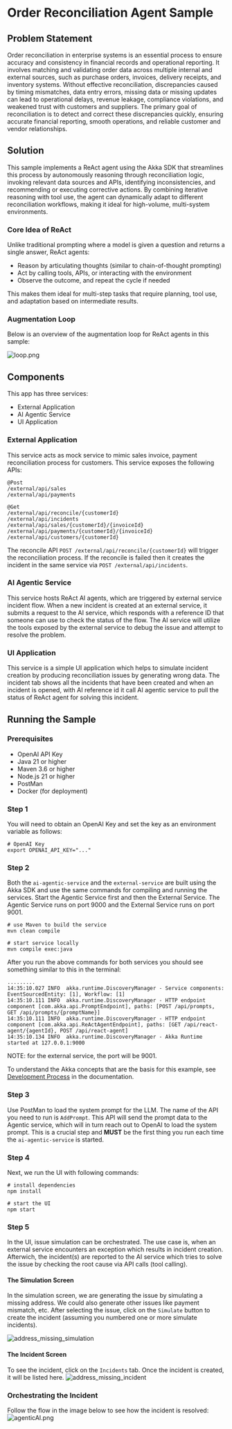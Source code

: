 # Order Reconciliation Agent Sample 

## Problem Statement

Order reconciliation in enterprise systems is an essential process to ensure accuracy and consistency in financial records and operational reporting. It involves matching and validating order data across multiple internal and external sources, such as purchase orders, invoices, delivery receipts, and inventory systems. Without effective reconciliation, discrepancies caused by timing mismatches, data entry errors, missing data or missing updates can lead to operational delays, revenue leakage, compliance violations, and weakened trust with customers and suppliers. The primary goal of reconciliation is to detect and correct these discrepancies quickly, ensuring accurate financial reporting, smooth operations, and reliable customer and vendor relationships.

## Solution

This sample implements a ReAct agent using the Akka SDK that streamlines this process by autonomously reasoning through reconciliation logic, invoking relevant data sources and APIs, identifying inconsistencies, and recommending or executing corrective actions. By combining iterative reasoning with tool use, the agent can dynamically adapt to different reconciliation workflows, making it ideal for high-volume, multi-system environments.

### Core Idea of ReAct

Unlike traditional prompting where a model is given a question and returns a single answer, ReAct agents:

- Reason by articulating thoughts (similar to chain-of-thought prompting)
- Act by calling tools, APIs, or interacting with the environment
- Observe the outcome, and repeat the cycle if needed

This makes them ideal for multi-step tasks that require planning, tool use, and adaptation based on intermediate results.

### Augmentation Loop

Below is an overview of the augmentation loop for ReAct agents in this sample:

![loop.png](loop.png)

## Components

This app has three services:

- External Application
- AI Agentic Service
- UI Application

### External Application

This service acts as mock service to mimic sales invoice, payment reconciliation process for customers. This service exposes the following APIs:

```log
@Post
/external/api/sales
/external/api/payments

@Get
/external/api/reconcile/{customerId}
/external/api/incidents
/external/api/sales/{customerId}/{invoiceId}
/external/api/payments/{customerId}/{invoiceId}
/external/api/customers/{customerId}
```

The reconcile API `POST /external/api/reconcile/{customerId}` will trigger the reconciliation process. If the reconcile is failed then it creates the incident in the same service via `POST /external/api/incidents`.

### AI Agentic Service

This service hosts ReAct AI agents, which are triggered by external service incident flow. When a new incident is created at an external service, it submits a request to the AI service, which responds with a reference ID that someone can use to check the status of the flow. The AI service will utilize the tools exposed by the external service to debug the issue and attempt to resolve the problem.

### UI Application

This service is a simple UI application which helps to simulate incident creation by producing reconciliation issues by generating wrong data. The incident tab shows all the incidents that have been created and when an incident is opened, with AI reference id it call AI agentic service to pull the status of ReAct agent for solving this incident.

## Running the Sample

### Prerequisites

- OpenAI API Key
- Java 21 or higher
- Maven 3.6 or higher
- Node.js 21 or higher
- PostMan
- Docker (for deployment)

### Step 1

You will need to obtain an OpenAI Key and set the key as an environment variable as follows:

```shell
# OpenAI Key
export OPENAI_API_KEY="..."
```

### Step 2

Both the `ai-agentic-service` and the `external-service` are built using the Akka SDK and use the same commands for compiling and running the services. Start the Agentic Service first and then the External Service. The Agentic Service runs on port 9000 and the External Service runs on port 9001.

```shell
# use Maven to build the service
mvn clean compile
```

```shell
# start service locally
mvn compile exec:java
```

After you run the above commands for both services you should see something similar to this in the terminal:

```shell
.........
14:35:10.027 INFO  akka.runtime.DiscoveryManager - Service components: EventSourcedEntity: [1], Workflow: [1]
14:35:10.111 INFO  akka.runtime.DiscoveryManager - HTTP endpoint component [com.akka.api.PromptEndpoint], paths: [POST /api/prompts, GET /api/prompts/{promptName}]
14:35:10.111 INFO  akka.runtime.DiscoveryManager - HTTP endpoint component [com.akka.api.ReActAgentEndpoint], paths: [GET /api/react-agent/{agentId}, POST /api/react-agent]
14:35:10.134 INFO  akka.runtime.DiscoveryManager - Akka Runtime started at 127.0.0.1:9000
```
NOTE: for the external service, the port will be 9001.

To understand the Akka concepts that are the basis for this example, see [Development Process](https://doc.akka.io/concepts/development-process.html) in the documentation.

### Step 3

Use PostMan to load the system prompt for the LLM. The name of the API you need to run is `AddPrompt`. This API will send the prompt data to the Agentic service, which will in turn reach out to OpenAI to load the system prompt. This is a crucial step and **MUST** be the first thing you run each time the `ai-agentic-service` is started.

### Step 4

Next, we run the UI with following commands:

```shell
# install dependencies
npm install
```

```shell
# start the UI
npm start
```

### Step 5

In the UI, issue simulation can be orchestrated. The use case is, when an external service encounters an exception which results in incident creation. Afterwich, the incident(s) are reported to the AI service which tries to solve the issue by checking the root cause via API calls (tool calling).

#### The Simulation Screen 

In the simulation screen, we are generating the issue by simulating a missing address. We could also generate other issues like payment mismatch, etc. After selecting the issue, click on the `Simulate` button to create the incident (assuming you numbered one or more simulate incidents).

![address_missing_simulation](address_missing_simulation.png)

#### The Incident Screen

To see the incident, click on the `Incidents` tab. Once the incident is created, it will be listed here.
![address_missing_incident](address_missing_incident.png)

### Orchestrating the Incident

Follow the flow in the image below to see how the incident is resolved:
![agenticAI.png](agenticAI.png)

